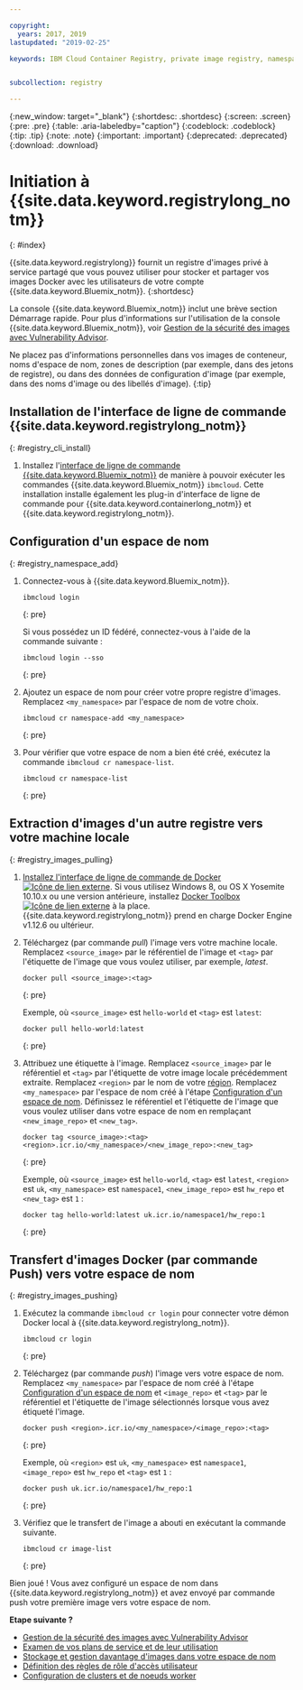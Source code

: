 ```yaml
---

copyright:
  years: 2017, 2019
lastupdated: "2019-02-25"

keywords: IBM Cloud Container Registry, private image registry, namespaces, image security


subcollection: registry

---
```


{:new_window: target="_blank"}
{:shortdesc: .shortdesc}
{:screen: .screen}
{:pre: .pre}
{:table: .aria-labeledby="caption"}
{:codeblock: .codeblock}
{:tip: .tip}
{:note: .note}
{:important: .important}
{:deprecated: .deprecated}
{:download: .download}

# Initiation à {{site.data.keyword.registrylong_notm}}
{: #index}

{{site.data.keyword.registrylong}}
fournit un registre d'images privé à service partagé que vous pouvez utiliser pour
stocker et partager vos images Docker avec les utilisateurs de
votre compte {{site.data.keyword.Bluemix_notm}}.
{:shortdesc}

La console {{site.data.keyword.Bluemix_notm}} inclut une brève section Démarrage rapide. Pour plus d'informations sur l'utilisation de la console {{site.data.keyword.Bluemix_notm}}, voir [Gestion de la sécurité des images avec Vulnerability Advisor](/docs/services/va?topic=va-va_index).

Ne placez pas d'informations personnelles dans vos images de conteneur, noms d'espace de nom, zones de description (par exemple, dans des jetons de registre), ou dans des données de configuration d'image (par exemple, dans des noms d'image ou des libellés d'image).
{:tip}

## Installation de l'interface de ligne de commande {{site.data.keyword.registrylong_notm}}
{: #registry_cli_install}

1. Installez l'[interface de ligne de commande {{site.data.keyword.Bluemix_notm}}](/docs/cli?topic=cloud-cli-ibmcloud-cli#ibmcloud-cli) de manière à pouvoir exécuter les commandes {{site.data.keyword.Bluemix_notm}} `ibmcloud`. Cette installation installe également les plug-in d'interface de ligne de commande pour {{site.data.keyword.containerlong_notm}} et {{site.data.keyword.registrylong_notm}}.

## Configuration d'un espace de nom
{: #registry_namespace_add}

1. Connectez-vous à {{site.data.keyword.Bluemix_notm}}.

   ```
   ibmcloud login
   ```
   {: pre}

   Si vous possédez un ID fédéré, connectez-vous à l'aide de la commande suivante :

   ```
   ibmcloud login --sso
   ```
   {: pre}

2. Ajoutez un espace de nom pour créer votre propre registre d'images. Remplacez `<my_namespace>` par l'espace de nom de votre choix.

   ```
   ibmcloud cr namespace-add <my_namespace>
   ```
   {: pre}

3. Pour vérifier que votre espace de nom a bien été créé, exécutez la commande `ibmcloud cr namespace-list`.

   ```
   ibmcloud cr namespace-list
   ```
   {: pre}

## Extraction d'images d'un autre registre vers votre machine locale
{: #registry_images_pulling}

1. [Installez l'interface de ligne de commande de Docker ![Icône de lien externe](../../icons/launch-glyph.svg "Icône de lien externe")](https://www.docker.com/community-edition#/download). Si
vous utilisez Windows 8, ou OS X Yosemite 10.10.x ou une version antérieure, installez [Docker Toolbox ![Icône de lien externe](../../icons/launch-glyph.svg "Icône de lien externe")](https://docs.docker.com/toolbox/) à la place. {{site.data.keyword.registrylong_notm}} prend en charge Docker Engine v1.12.6 ou ultérieur.

2. Téléchargez (par commande _pull_) l'image vers votre machine locale. Remplacez `<source_image>` par le référentiel de l'image et `<tag>` par l'étiquette de l'image que vous voulez utiliser, par exemple, _latest_.

   ```
   docker pull <source_image>:<tag>
   ```
   {: pre}

   Exemple, où `<source_image>` est `hello-world` et `<tag>` est `latest`:

   ```
   docker pull hello-world:latest
   ```
   {: pre}

3. Attribuez une étiquette à l'image. Remplacez `<source_image>` par le référentiel et `<tag>` par l'étiquette de votre image locale précédemment extraite. Remplacez `<region>` par le nom de votre [région](/docs/services/Registry?topic=registry-registry_overview#registry_regions). Remplacez `<my_namespace>` par l'espace de nom créé à l'étape [Configuration d'un espace de nom](/docs/services/Registry?topic=registry-index#registry_namespace_add). Définissez le référentiel et l'étiquette de l'image que vous voulez utiliser dans votre espace de nom en remplaçant `<new_image_repo>` et `<new_tag>`.

   ```
   docker tag <source_image>:<tag> <region>.icr.io/<my_namespace>/<new_image_repo>:<new_tag>
   ```
   {: pre}

   Exemple, où `<source_image>` est `hello-world`, `<tag>` est `latest`, `<region>` est `uk`, `<my_namespace>` est `namespace1`, `<new_image_repo>` est `hw_repo` et `<new_tag>` est `1` :

   ```
   docker tag hello-world:latest uk.icr.io/namespace1/hw_repo:1
   ```
   {: pre}

## Transfert d'images Docker (par commande Push) vers votre espace de nom
{: #registry_images_pushing}

1. Exécutez la commande `ibmcloud cr login` pour connecter votre démon Docker local à {{site.data.keyword.registrylong_notm}}.

   ```
   ibmcloud cr login
   ```
   {: pre}

2. Téléchargez (par commande _push_) l'image vers votre espace de nom. Remplacez `<my_namespace>` par l'espace de nom créé à l'étape [Configuration d'un espace de nom](/docs/services/Registry?topic=registry-index#registry_namespace_add) et `<image_repo>` et `<tag>` par le référentiel et l'étiquette de l'image sélectionnés lorsque vous avez étiqueté l'image.

   ```
   docker push <region>.icr.io/<my_namespace>/<image_repo>:<tag>
   ```
   {: pre}
   
   Exemple, où `<region>` est `uk`, `<my_namespace>` est `namespace1`, `<image_repo>` est `hw_repo` et `<tag>` est `1` :

   ```
   docker push uk.icr.io/namespace1/hw_repo:1
   ```
   {: pre}

3. Vérifiez que le transfert de l'image a abouti en exécutant la commande suivante.

   ```
   ibmcloud cr image-list
   ```
   {: pre}

Bien joué ! Vous avez configuré un espace de nom dans
{{site.data.keyword.registrylong_notm}} et avez
envoyé par commande push votre première image vers votre espace de nom.

**Etape suivante ?**

- [Gestion de la sécurité des images avec Vulnerability Advisor](/docs/services/va?topic=va-va_index)
- [Examen de vos plans de service et de leur utilisation](/docs/services/Registry?topic=registry-registry_overview#registry_plans)
- [Stockage et gestion davantage d'images dans votre espace de nom](/docs/services/Registry?topic=registry-registry_images_)
- [Définition des règles de rôle d'accès utilisateur](/docs/services/Registry?topic=registry-user#user)
- [Configuration de clusters et de noeuds worker](/docs/containers?topic=containers-clusters#clusters)

